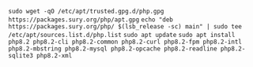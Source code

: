
`sudo wget -qO /etc/apt/trusted.gpg.d/php.gpg https://packages.sury.org/php/apt.gpg`
`echo "deb https://packages.sury.org/php/ $(lsb_release -sc) main" | sudo tee /etc/apt/sources.list.d/php.list`
`sudo apt update`
`sudo apt install php8.2 php8.2-cli php8.2-common php8.2-curl php8.2-fpm php8.2-intl php8.2-mbstring php8.2-mysql php8.2-opcache php8.2-readline php8.2-sqlite3 php8.2-xml`
